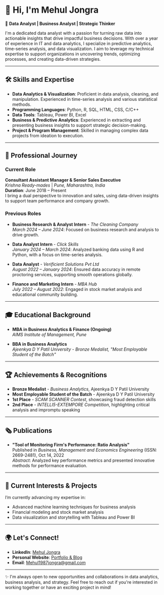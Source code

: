 # 👋 Hi, I'm Mehul Jongra

🚀 **Data Analyst | Business Analyst | Strategic Thinker**

I'm a dedicated data analyst with a passion for turning raw data into actionable insights that drive impactful business decisions. With over a year of experience in
IT and data analytics, I specialize in predictive analytics, time-series analysis, and data visualization. I aim to leverage my technical expertise to support organizations
in uncovering trends, optimizing processes, and creating data-driven strategies.

---

## 🛠️ Skills and Expertise
- **Data Analytics & Visualization**: Proficient in data analysis, cleaning, and manipulation. Experienced in time-series analysis and various statistical methods.
- **Programming Languages**: Python, R, SQL, HTML, CSS, C/C++
- **Data Tools**: Tableau, Power BI, Excel
- **Business & Predictive Analytics**: Experienced in extracting and presenting business insights to support strategic decision-making.
- **Project & Program Management**: Skilled in managing complex data projects from ideation to execution.

---

## 💼 Professional Journey

### Current Role
**Consultant Assistant Manager & Senior Sales Executive**  
*Krishna Ready-mades* | *Pune, Maharashtra, India*  
**Duration**: June 2018 – Present  
I bring a dual perspective to innovation and sales, using data-driven insights to support team performance and company growth.

### Previous Roles
- **Business Research & Analyst Intern** - *The Cleaning Company*  
  *March 2024 – June 2024*: Focused on business research and analysis to drive growth.
  
- **Data Analyst Intern** - *Click Skills*  
  *January 2024 – March 2024*: Analyzed banking data using R and Python, with a focus on time-series analysis.
  
- **Data Analyst** - *Verificient Solutions Pvt Ltd*  
  *August 2022 – January 2024*: Ensured data accuracy in remote proctoring services, supporting smooth operations globally.

- **Finance and Marketing Intern** - *MBA Hub*  
  *July 2022 – August 2022*: Engaged in stock market analysis and educational community building.

---

## 🎓 Educational Background

- **MBA in Business Analytics & Finance (Ongoing)**  
  *AIMS Institute of Management, Pune*
  
- **BBA in Business Analytics**  
  *Ajeenkya D Y Patil University* - *Bronze Medalist, "Most Employable Student of the Batch"*  
  
---

## 🏆 Achievements & Recognitions
- **Bronze Medalist** - *Business Analytics*, Ajeenkya D Y Patil University
- **Most Employable Student of the Batch** - Ajeenkya D Y Patil University
- **1st Place** - *SCAM SCANNER Contest*, showcasing fraud detection skills
- **2nd Place** - *INTELLI5-EXTEMPORE Competition*, highlighting critical analysis and impromptu speaking

---

## 🗞️ Publications
- **"Tool of Monitoring Firm's Performance: Ratio Analysis"**  
  Published in *Business, Management and Economics Engineering* (ISSN: 2669-2481), Oct 14, 2022  
  *Abstract*: Analyzed key performance metrics and presented innovative methods for performance evaluation.

---

## 🌱 Current Interests & Projects
I’m currently advancing my expertise in:
- Advanced machine learning techniques for business analysis
- Financial modeling and stock market analysis
- Data visualization and storytelling with Tableau and Power BI

---

## 🌍 Let's Connect!
- **LinkedIn**: [Mehul Jongra](https://www.linkedin.com/in/mehul-jongra-5b34221b7)
- **Personal Website**: [Portfolio & Blog](https://mehul1987jongra.wixsite.com/my-site)
- **Email**: [Mehul1987jongra@gmail.com](mailto:Mehul1987jongra@gmail.com)

---

✨ I'm always open to new opportunities and collaborations in data analytics, business analysis, and strategy. Feel free to reach out if you're interested in working together or have an exciting project in mind!
